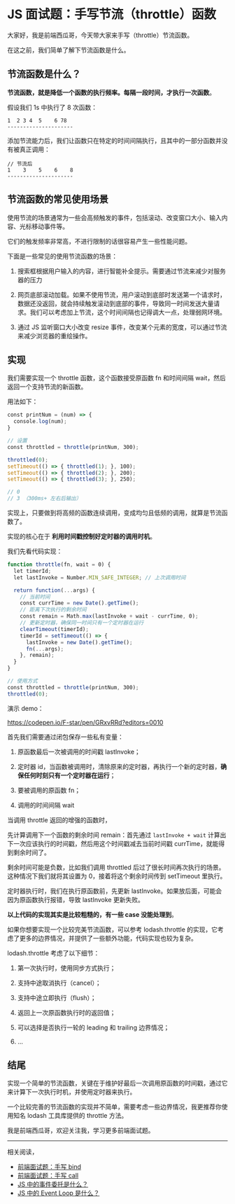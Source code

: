 # JS 面试题：手写节流（throttle）函数

大家好，我是前端西瓜哥，今天带大家来手写（throttle）节流函数。

在这之前，我们简单了解下节流函数是什么。

节流函数是什么？
--------

**节流函数，就是降低一个函数的执行频率。每隔一段时间，才执行一次函数**。

假设我们 1s 中执行了 8 次函数：

```
1  2 3 4  5    6 78  
---------------------
```

添加节流能力后，我们让函数只在特定的时间间隔执行，且其中的一部分函数并没有被真正调用：

```
// 节流后
1    3    5    6    8
---------------------
```

节流函数的常见使用场景
-----------

使用节流的场景通常为一些会高频触发的事件，包括滚动、改变窗口大小、输入内容、光标移动事件等。

它们的触发频率非常高，不进行限制的话很容易产生一些性能问题。

下面是一些常见的使用节流函数的场景：

1.  搜索框根据用户输入的内容，进行智能补全提示。需要通过节流来减少对服务器的压力
    
2.  网页底部滚动加载。如果不使用节流，用户滚动到底部时发送第一个请求时，数据还没返回，就会持续触发滚动到底部的事件，导致同一时间发送大量请求。我们可以考虑加上节流，这个时间间隔也记得调大一点，处理弱网环境。
    
3.  通过 JS 监听窗口大小改变 resize 事件，改变某个元素的宽度，可以通过节流来减少浏览器的重绘操作。
    

实现
--

我们需要实现一个 throttle 函数，这个函数接受原函数 fn 和时间间隔 wait，然后返回一个支持节流的新函数。

用法如下：

```js
const printNum = (num) => {
  console.log(num);
}

// 设置
const throttled = throttle(printNum, 300);

throttled(0);
setTimeout(() => { throttled(1); }, 100);
setTimeout(() => { throttled(2); }, 200);
setTimeout(() => { throttled(3); }, 250);

// 0
// 3 （300ms+ 左右后输出）
```

实现上，只要做到将高频的函数连续调用，变成均匀且低频的调用，就算是节流函数了。

实现的核心在于 **利用时间戳控制好定时器的调用时机**。

我们先看代码实现：

```js
function throttle(fn, wait = 0) {
  let timerId;
  let lastInvoke = Number.MIN_SAFE_INTEGER; // 上次调用时间

  return function(...args) {
    // 当前时间
    const currTime = new Date().getTime();
    // 距离下次执行的剩余时间
    const remain = Math.max(lastInvoke + wait - currTime, 0);
    // 更新定时器，确保同一时间只有一个定时器在运行
    clearTimeout(timerId);
    timerId = setTimeout(() => {
      lastInvoke = new Date().getTime();
      fn(...args);
    }, remain);
  }
}

// 使用方式
const throttled = throttle(printNum, 300);
throttled(0);
```

演示 demo：

https://codepen.io/F-star/pen/GRxvRRd?editors=0010

首先我们需要通过闭包保存一些私有变量：

1.  原函数最后一次被调用的时间戳 lastInvoke；
    
2.  定时器 id，当函数被调用时，清除原来的定时器，再执行一个新的定时器，**确保任何时刻只有一个定时器在运行**；
    
3.  要被调用的原函数 fn；
    
4.  调用的时间间隔 wait
    

当调用 throttle 返回的增强的函数时，

先计算调用下一个函数的剩余时间 remain：首先通过 `lastInvoke + wait` 计算出下一次应该执行的时间戳，然后用这个时间戳减去当前时间戳 currTime，就能得到剩余时间了。

剩余时间可能是负数，比如我们调用 throttled 后过了很长时间再次执行的场景。这种情况下我们就将其设置为 0，接着将这个剩余时间传到 setTimeout 里执行。

定时器执行时，我们在执行原函数前，先更新 lastInvoke。如果放后面，可能会因为原函数执行报错，导致 lastInvoke 更新失败。

**以上代码的实现其实是比较粗糙的，有一些 case 没能处理到**。

如果你想要实现一个比较完美节流函数，可以参考 lodash.throttle 的实现，它考虑了更多的边界情况，并提供了一些额外功能，代码实现也较为复杂。

lodash.throttle 考虑了以下细节：

1.  第一次执行时，使用同步方式执行；
    
2.  支持中途取消执行（cancel）；
    
3.  支持中途立即执行（flush）；
    
4.  返回上一次原函数执行时的返回值；
    
5.  可以选择是否执行一轮的 leading 和 trailing 边界情况；
    
6.  ...
    

结尾
--

实现一个简单的节流函数，关键在于维护好最后一次调用原函数的时间戳，通过它来计算下一次执行时机，并使用定时器来执行。

一个比较完善的节流函数的实现并不简单，需要考虑一些边界情况，我更推荐你使用知名 lodash 工具库提供的 throttle 方法。

我是前端西瓜哥，欢迎关注我，学习更多前端面试题。

* * *


相关阅读，

- [前端面试题：手写 bind](http://mp.weixin.qq.com/s?__biz=MzI0NTc2NTEyNA==&mid=2247485521&idx=1&sn=1137da992c21b5efb04b7d1bfd1480e7&chksm=e948cd3ade3f442c4f8904cdd7f079c4eb708d270d4f94cd5ac0ef2128670e98e10072a8ff64&scene=21#wechat_redirect)  
- [前端面试题：手写 call](http://mp.weixin.qq.com/s?__biz=MzI0NTc2NTEyNA==&mid=2247485588&idx=1&sn=38cf3272b61ff966ef6c935622619299&chksm=e948cdffde3f44e95e63320818063ef096ca7e6b93db711e346e73c9faa3cbde6124700f910d&scene=21#wechat_redirect)  
- [JS 中的事件委托是什么？](http://mp.weixin.qq.com/s?__biz=MzI0NTc2NTEyNA==&mid=2247485609&idx=1&sn=1f7e1e10e27b15c105c4926b7a945be1&chksm=e948cdc2de3f44d4ab598735b738e14199f724c762b44ae7610bd0db941203c97165f7b01fc3&scene=21#wechat_redirect)  
- [JS 中的 Event Loop 是什么？](http://mp.weixin.qq.com/s?__biz=MzI0NTc2NTEyNA==&mid=2247485302&idx=1&sn=b9f1a3632f8155f3626dc39e2e44a445&chksm=e948c21dde3f4b0b3625ea1250ba54e20c9b191c26e38d3a89132e3c6a2d2a62f265f46bee22&scene=21#wechat_redirect)
